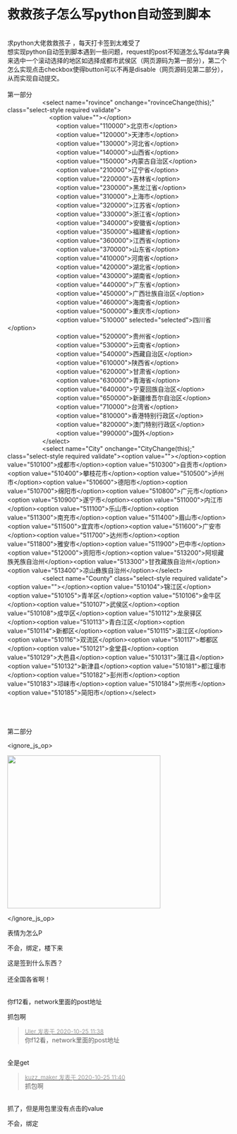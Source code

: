 # 救救孩子怎么写python自动签到脚本


<br />
求python大佬救救孩子<img src="static/image/smiley/yct/002.gif" smilieid="30" border="0" alt="" /> ，每天打卡签到太难受了<br />
想实现python自动签到脚本遇到一些问题，request的post不知道怎么写data字典来选中一个滚动选择的地区如选择成都市武侯区（网页源码为第一部分），第二个怎么实现点击checkbox使得button可以不再是disable（网页源码见第二部分），从而实现自动提交。<img src="static/image/smiley/yct/019.gif" smilieid="49" border="0" alt="" /> <br />
<br />
第一部分<br />
&nbsp; &nbsp;&nbsp; &nbsp;&nbsp; &nbsp;&nbsp; &nbsp;&nbsp; &nbsp;&nbsp; &nbsp;&nbsp;&nbsp;&lt;select name=&quot<img src="static/image/smiley/default/titter.gif" smilieid="9" border="0" alt="" />rovince&quot; onchange=&quot<img src="static/image/smiley/default/titter.gif" smilieid="9" border="0" alt="" />rovinceChange(this);&quot; class=&quot;select-style required validate&quot;&gt;<br />
&nbsp; &nbsp;&nbsp; &nbsp;&nbsp; &nbsp;&nbsp; &nbsp;&nbsp; &nbsp;&nbsp; &nbsp;&nbsp; &nbsp;&nbsp; &nbsp;&lt;option value=&quot;&quot;&gt;&lt;/option&gt;<br />
&nbsp; &nbsp;&nbsp; &nbsp;&nbsp; &nbsp;&nbsp; &nbsp;&nbsp; &nbsp;&nbsp; &nbsp;&nbsp; &nbsp;&nbsp; &nbsp;&nbsp; &nbsp; &lt;option value=&quot;110000&quot;&gt;北京市&lt;/option&gt;<br />
&nbsp; &nbsp;&nbsp; &nbsp;&nbsp; &nbsp;&nbsp; &nbsp;&nbsp; &nbsp;&nbsp; &nbsp;&nbsp; &nbsp;&nbsp; &nbsp;&nbsp; &nbsp; &lt;option value=&quot;120000&quot;&gt;天津市&lt;/option&gt;<br />
&nbsp; &nbsp;&nbsp; &nbsp;&nbsp; &nbsp;&nbsp; &nbsp;&nbsp; &nbsp;&nbsp; &nbsp;&nbsp; &nbsp;&nbsp; &nbsp;&nbsp; &nbsp; &lt;option value=&quot;130000&quot;&gt;河北省&lt;/option&gt;<br />
&nbsp; &nbsp;&nbsp; &nbsp;&nbsp; &nbsp;&nbsp; &nbsp;&nbsp; &nbsp;&nbsp; &nbsp;&nbsp; &nbsp;&nbsp; &nbsp;&nbsp; &nbsp; &lt;option value=&quot;140000&quot;&gt;山西省&lt;/option&gt;<br />
&nbsp; &nbsp;&nbsp; &nbsp;&nbsp; &nbsp;&nbsp; &nbsp;&nbsp; &nbsp;&nbsp; &nbsp;&nbsp; &nbsp;&nbsp; &nbsp;&nbsp; &nbsp; &lt;option value=&quot;150000&quot;&gt;内蒙古自治区&lt;/option&gt;<br />
&nbsp; &nbsp;&nbsp; &nbsp;&nbsp; &nbsp;&nbsp; &nbsp;&nbsp; &nbsp;&nbsp; &nbsp;&nbsp; &nbsp;&nbsp; &nbsp;&nbsp; &nbsp; &lt;option value=&quot;210000&quot;&gt;辽宁省&lt;/option&gt;<br />
&nbsp; &nbsp;&nbsp; &nbsp;&nbsp; &nbsp;&nbsp; &nbsp;&nbsp; &nbsp;&nbsp; &nbsp;&nbsp; &nbsp;&nbsp; &nbsp;&nbsp; &nbsp; &lt;option value=&quot;220000&quot;&gt;吉林省&lt;/option&gt;<br />
&nbsp; &nbsp;&nbsp; &nbsp;&nbsp; &nbsp;&nbsp; &nbsp;&nbsp; &nbsp;&nbsp; &nbsp;&nbsp; &nbsp;&nbsp; &nbsp;&nbsp; &nbsp; &lt;option value=&quot;230000&quot;&gt;黑龙江省&lt;/option&gt;<br />
&nbsp; &nbsp;&nbsp; &nbsp;&nbsp; &nbsp;&nbsp; &nbsp;&nbsp; &nbsp;&nbsp; &nbsp;&nbsp; &nbsp;&nbsp; &nbsp;&nbsp; &nbsp; &lt;option value=&quot;310000&quot;&gt;上海市&lt;/option&gt;<br />
&nbsp; &nbsp;&nbsp; &nbsp;&nbsp; &nbsp;&nbsp; &nbsp;&nbsp; &nbsp;&nbsp; &nbsp;&nbsp; &nbsp;&nbsp; &nbsp;&nbsp; &nbsp; &lt;option value=&quot;320000&quot;&gt;江苏省&lt;/option&gt;<br />
&nbsp; &nbsp;&nbsp; &nbsp;&nbsp; &nbsp;&nbsp; &nbsp;&nbsp; &nbsp;&nbsp; &nbsp;&nbsp; &nbsp;&nbsp; &nbsp;&nbsp; &nbsp; &lt;option value=&quot;330000&quot;&gt;浙江省&lt;/option&gt;<br />
&nbsp; &nbsp;&nbsp; &nbsp;&nbsp; &nbsp;&nbsp; &nbsp;&nbsp; &nbsp;&nbsp; &nbsp;&nbsp; &nbsp;&nbsp; &nbsp;&nbsp; &nbsp; &lt;option value=&quot;340000&quot;&gt;安徽省&lt;/option&gt;<br />
&nbsp; &nbsp;&nbsp; &nbsp;&nbsp; &nbsp;&nbsp; &nbsp;&nbsp; &nbsp;&nbsp; &nbsp;&nbsp; &nbsp;&nbsp; &nbsp;&nbsp; &nbsp; &lt;option value=&quot;350000&quot;&gt;福建省&lt;/option&gt;<br />
&nbsp; &nbsp;&nbsp; &nbsp;&nbsp; &nbsp;&nbsp; &nbsp;&nbsp; &nbsp;&nbsp; &nbsp;&nbsp; &nbsp;&nbsp; &nbsp;&nbsp; &nbsp; &lt;option value=&quot;360000&quot;&gt;江西省&lt;/option&gt;<br />
&nbsp; &nbsp;&nbsp; &nbsp;&nbsp; &nbsp;&nbsp; &nbsp;&nbsp; &nbsp;&nbsp; &nbsp;&nbsp; &nbsp;&nbsp; &nbsp;&nbsp; &nbsp; &lt;option value=&quot;370000&quot;&gt;山东省&lt;/option&gt;<br />
&nbsp; &nbsp;&nbsp; &nbsp;&nbsp; &nbsp;&nbsp; &nbsp;&nbsp; &nbsp;&nbsp; &nbsp;&nbsp; &nbsp;&nbsp; &nbsp;&nbsp; &nbsp; &lt;option value=&quot;410000&quot;&gt;河南省&lt;/option&gt;<br />
&nbsp; &nbsp;&nbsp; &nbsp;&nbsp; &nbsp;&nbsp; &nbsp;&nbsp; &nbsp;&nbsp; &nbsp;&nbsp; &nbsp;&nbsp; &nbsp;&nbsp; &nbsp; &lt;option value=&quot;420000&quot;&gt;湖北省&lt;/option&gt;<br />
&nbsp; &nbsp;&nbsp; &nbsp;&nbsp; &nbsp;&nbsp; &nbsp;&nbsp; &nbsp;&nbsp; &nbsp;&nbsp; &nbsp;&nbsp; &nbsp;&nbsp; &nbsp; &lt;option value=&quot;430000&quot;&gt;湖南省&lt;/option&gt;<br />
&nbsp; &nbsp;&nbsp; &nbsp;&nbsp; &nbsp;&nbsp; &nbsp;&nbsp; &nbsp;&nbsp; &nbsp;&nbsp; &nbsp;&nbsp; &nbsp;&nbsp; &nbsp; &lt;option value=&quot;440000&quot;&gt;广东省&lt;/option&gt;<br />
&nbsp; &nbsp;&nbsp; &nbsp;&nbsp; &nbsp;&nbsp; &nbsp;&nbsp; &nbsp;&nbsp; &nbsp;&nbsp; &nbsp;&nbsp; &nbsp;&nbsp; &nbsp; &lt;option value=&quot;450000&quot;&gt;广西壮族自治区&lt;/option&gt;<br />
&nbsp; &nbsp;&nbsp; &nbsp;&nbsp; &nbsp;&nbsp; &nbsp;&nbsp; &nbsp;&nbsp; &nbsp;&nbsp; &nbsp;&nbsp; &nbsp;&nbsp; &nbsp; &lt;option value=&quot;460000&quot;&gt;海南省&lt;/option&gt;<br />
&nbsp; &nbsp;&nbsp; &nbsp;&nbsp; &nbsp;&nbsp; &nbsp;&nbsp; &nbsp;&nbsp; &nbsp;&nbsp; &nbsp;&nbsp; &nbsp;&nbsp; &nbsp; &lt;option value=&quot;500000&quot;&gt;重庆市&lt;/option&gt;<br />
&nbsp; &nbsp;&nbsp; &nbsp;&nbsp; &nbsp;&nbsp; &nbsp;&nbsp; &nbsp;&nbsp; &nbsp;&nbsp; &nbsp;&nbsp; &nbsp;&nbsp; &nbsp; &lt;option value=&quot;510000&quot; selected=&quot;selected&quot;&gt;四川省&lt;/option&gt;<br />
&nbsp; &nbsp;&nbsp; &nbsp;&nbsp; &nbsp;&nbsp; &nbsp;&nbsp; &nbsp;&nbsp; &nbsp;&nbsp; &nbsp;&nbsp; &nbsp;&nbsp; &nbsp; &lt;option value=&quot;520000&quot;&gt;贵州省&lt;/option&gt;<br />
&nbsp; &nbsp;&nbsp; &nbsp;&nbsp; &nbsp;&nbsp; &nbsp;&nbsp; &nbsp;&nbsp; &nbsp;&nbsp; &nbsp;&nbsp; &nbsp;&nbsp; &nbsp; &lt;option value=&quot;530000&quot;&gt;云南省&lt;/option&gt;<br />
&nbsp; &nbsp;&nbsp; &nbsp;&nbsp; &nbsp;&nbsp; &nbsp;&nbsp; &nbsp;&nbsp; &nbsp;&nbsp; &nbsp;&nbsp; &nbsp;&nbsp; &nbsp; &lt;option value=&quot;540000&quot;&gt;西藏自治区&lt;/option&gt;<br />
&nbsp; &nbsp;&nbsp; &nbsp;&nbsp; &nbsp;&nbsp; &nbsp;&nbsp; &nbsp;&nbsp; &nbsp;&nbsp; &nbsp;&nbsp; &nbsp;&nbsp; &nbsp; &lt;option value=&quot;610000&quot;&gt;陕西省&lt;/option&gt;<br />
&nbsp; &nbsp;&nbsp; &nbsp;&nbsp; &nbsp;&nbsp; &nbsp;&nbsp; &nbsp;&nbsp; &nbsp;&nbsp; &nbsp;&nbsp; &nbsp;&nbsp; &nbsp; &lt;option value=&quot;620000&quot;&gt;甘肃省&lt;/option&gt;<br />
&nbsp; &nbsp;&nbsp; &nbsp;&nbsp; &nbsp;&nbsp; &nbsp;&nbsp; &nbsp;&nbsp; &nbsp;&nbsp; &nbsp;&nbsp; &nbsp;&nbsp; &nbsp; &lt;option value=&quot;630000&quot;&gt;青海省&lt;/option&gt;<br />
&nbsp; &nbsp;&nbsp; &nbsp;&nbsp; &nbsp;&nbsp; &nbsp;&nbsp; &nbsp;&nbsp; &nbsp;&nbsp; &nbsp;&nbsp; &nbsp;&nbsp; &nbsp; &lt;option value=&quot;640000&quot;&gt;宁夏回族自治区&lt;/option&gt;<br />
&nbsp; &nbsp;&nbsp; &nbsp;&nbsp; &nbsp;&nbsp; &nbsp;&nbsp; &nbsp;&nbsp; &nbsp;&nbsp; &nbsp;&nbsp; &nbsp;&nbsp; &nbsp; &lt;option value=&quot;650000&quot;&gt;新疆维吾尔自治区&lt;/option&gt;<br />
&nbsp; &nbsp;&nbsp; &nbsp;&nbsp; &nbsp;&nbsp; &nbsp;&nbsp; &nbsp;&nbsp; &nbsp;&nbsp; &nbsp;&nbsp; &nbsp;&nbsp; &nbsp; &lt;option value=&quot;710000&quot;&gt;台湾省&lt;/option&gt;<br />
&nbsp; &nbsp;&nbsp; &nbsp;&nbsp; &nbsp;&nbsp; &nbsp;&nbsp; &nbsp;&nbsp; &nbsp;&nbsp; &nbsp;&nbsp; &nbsp;&nbsp; &nbsp; &lt;option value=&quot;810000&quot;&gt;香港特别行政区&lt;/option&gt;<br />
&nbsp; &nbsp;&nbsp; &nbsp;&nbsp; &nbsp;&nbsp; &nbsp;&nbsp; &nbsp;&nbsp; &nbsp;&nbsp; &nbsp;&nbsp; &nbsp;&nbsp; &nbsp; &lt;option value=&quot;820000&quot;&gt;澳门特别行政区&lt;/option&gt;<br />
&nbsp; &nbsp;&nbsp; &nbsp;&nbsp; &nbsp;&nbsp; &nbsp;&nbsp; &nbsp;&nbsp; &nbsp;&nbsp; &nbsp;&nbsp; &nbsp;&nbsp; &nbsp; &lt;option value=&quot;990000&quot;&gt;国外&lt;/option&gt;<br />
&nbsp; &nbsp;&nbsp; &nbsp;&nbsp; &nbsp;&nbsp; &nbsp;&nbsp; &nbsp;&nbsp; &nbsp;&nbsp;&nbsp;&lt;/select&gt;<br />
&nbsp; &nbsp;&nbsp; &nbsp;&nbsp; &nbsp;&nbsp; &nbsp;&nbsp; &nbsp;&nbsp; &nbsp;&nbsp;&nbsp;&lt;select name=&quot;City&quot; onchange=&quot;CityChange(this);&quot; class=&quot;select-style required validate&quot;&gt;&lt;option value=&quot;&quot;&gt;&lt;/option&gt;&lt;option value=&quot;510100&quot;&gt;成都市&lt;/option&gt;&lt;option value=&quot;510300&quot;&gt;自贡市&lt;/option&gt;&lt;option value=&quot;510400&quot;&gt;攀枝花市&lt;/option&gt;&lt;option value=&quot;510500&quot;&gt;泸州市&lt;/option&gt;&lt;option value=&quot;510600&quot;&gt;德阳市&lt;/option&gt;&lt;option value=&quot;510700&quot;&gt;绵阳市&lt;/option&gt;&lt;option value=&quot;510800&quot;&gt;广元市&lt;/option&gt;&lt;option value=&quot;510900&quot;&gt;遂宁市&lt;/option&gt;&lt;option value=&quot;511000&quot;&gt;内江市&lt;/option&gt;&lt;option value=&quot;511100&quot;&gt;乐山市&lt;/option&gt;&lt;option value=&quot;511300&quot;&gt;南充市&lt;/option&gt;&lt;option value=&quot;511400&quot;&gt;眉山市&lt;/option&gt;&lt;option value=&quot;511500&quot;&gt;宜宾市&lt;/option&gt;&lt;option value=&quot;511600&quot;&gt;广安市&lt;/option&gt;&lt;option value=&quot;511700&quot;&gt;达州市&lt;/option&gt;&lt;option value=&quot;511800&quot;&gt;雅安市&lt;/option&gt;&lt;option value=&quot;511900&quot;&gt;巴中市&lt;/option&gt;&lt;option value=&quot;512000&quot;&gt;资阳市&lt;/option&gt;&lt;option value=&quot;513200&quot;&gt;阿坝藏族羌族自治州&lt;/option&gt;&lt;option value=&quot;513300&quot;&gt;甘孜藏族自治州&lt;/option&gt;&lt;option value=&quot;513400&quot;&gt;凉山彝族自治州&lt;/option&gt;&lt;/select&gt;<br />
&nbsp; &nbsp;&nbsp; &nbsp;&nbsp; &nbsp;&nbsp; &nbsp;&nbsp; &nbsp;&nbsp; &nbsp;&nbsp;&nbsp;&lt;select name=&quot;County&quot; class=&quot;select-style required validate&quot;&gt;&lt;option value=&quot;&quot;&gt;&lt;/option&gt;&lt;option value=&quot;510104&quot;&gt;锦江区&lt;/option&gt;&lt;option value=&quot;510105&quot;&gt;青羊区&lt;/option&gt;&lt;option value=&quot;510106&quot;&gt;金牛区&lt;/option&gt;&lt;option value=&quot;510107&quot;&gt;武侯区&lt;/option&gt;&lt;option value=&quot;510108&quot;&gt;成华区&lt;/option&gt;&lt;option value=&quot;510112&quot;&gt;龙泉驿区&lt;/option&gt;&lt;option value=&quot;510113&quot;&gt;青白江区&lt;/option&gt;&lt;option value=&quot;510114&quot;&gt;新都区&lt;/option&gt;&lt;option value=&quot;510115&quot;&gt;温江区&lt;/option&gt;&lt;option value=&quot;510116&quot;&gt;双流区&lt;/option&gt;&lt;option value=&quot;510117&quot;&gt;郫都区&lt;/option&gt;&lt;option value=&quot;510121&quot;&gt;金堂县&lt;/option&gt;&lt;option value=&quot;510129&quot;&gt;大邑县&lt;/option&gt;&lt;option value=&quot;510131&quot;&gt;蒲江县&lt;/option&gt;&lt;option value=&quot;510132&quot;&gt;新津县&lt;/option&gt;&lt;option value=&quot;510181&quot;&gt;都江堰市&lt;/option&gt;&lt;option value=&quot;510182&quot;&gt;彭州市&lt;/option&gt;&lt;option value=&quot;510183&quot;&gt;邛崃市&lt;/option&gt;&lt;option value=&quot;510184&quot;&gt;崇州市&lt;/option&gt;&lt;option value=&quot;510185&quot;&gt;简阳市&lt;/option&gt;&lt;/select&gt;<br />
<br />
<br />
<br />
<br />
第二部分<br />

<ignore_js_op>

<img id="aimg_140733" aid="140733" src="static/image/common/none.gif" zoomfile="forum.php?mod=attachment&aid=MTQwNzMzfDg2ODMzYjdjfDE2MDk1Nzc0ODV8NDczNDR8NzU4MjI1&noupdate=yes&nothumb=yes" file="forum.php?mod=attachment&aid=MTQwNzMzfDg2ODMzYjdjfDE2MDk1Nzc0ODV8NDczNDR8NzU4MjI1&noupdate=yes" class="zoom" onclick="zoom(this, this.src, 0, 0, 0)" width="347" id="aimg_140733" inpost="1" onmouseover="showMenu({'ctrlid':this.id,'pos':'12'})" />

<div class="tip tip_4 aimg_tip" id="aimg_140733_menu" style="position: absolute; display: none" disautofocus="true">
<div class="xs0">
<p><strong>chpng.png</strong> <em class="xg1">(48.85 KB, 下载次数: 0)</em></p>
<p>
<a href="forum.php?mod=attachment&amp;aid=MTQwNzMzfDg2ODMzYjdjfDE2MDk1Nzc0ODV8NDczNDR8NzU4MjI1&amp;nothumb=yes" target="_blank">下载附件</a>

</p>

<p class="xg1 y">2020-10-25 11:34 上传</p>

</div>
<div class="tip_horn"></div>
</div>

</ignore_js_op>


<img src="static/image/smiley/default/titter.gif" smilieid="9" border="0" alt="" />表情为怎么P

不会，绑定，楼下来<img id="aimg_H4qj0" onclick="zoom(this, this.src, 0, 0, 0)" class="zoom" src="https://cdn.jsdelivr.net/gh/hishis/forum-master/public/images/patch.gif" onmouseover="img_onmouseoverfunc(this)" onload="thumbImg(this)" border="0" alt="" />

这是签到什么东西？<br />
<br />
还全国各省啊！<br />
<br />
<img src="static/image/smiley/default/shocked.gif" smilieid="6" border="0" alt="" /><img src="static/image/smiley/default/shocked.gif" smilieid="6" border="0" alt="" /><img src="static/image/smiley/default/shocked.gif" smilieid="6" border="0" alt="" />

你f12看，network里面的post地址

抓包啊 

<div class="quote"><blockquote><font size="2"><a href="https://www.hostloc.com/forum.php?mod=redirect&amp;goto=findpost&amp;pid=9349197&amp;ptid=758225" target="_blank"><font color="#999999">Uler 发表于 2020-10-25 11:38</font></a></font><br />
你f12看，network里面的post地址</blockquote></div><br />
全是get

<div class="quote"><blockquote><font size="2"><a href="https://www.hostloc.com/forum.php?mod=redirect&amp;goto=findpost&amp;pid=9349204&amp;ptid=758225" target="_blank"><font color="#999999">kuzz_maker 发表于 2020-10-25 11:40</font></a></font><br />
抓包啊</blockquote></div><br />
抓了，但是用包里没有点击的value

不会，绑定
